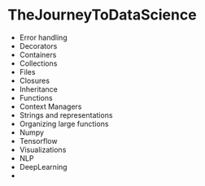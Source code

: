# TheJourneyToDataScience
- Error handling
- Decorators
- Containers
- Collections
- Files
- Closures
- Inheritance
- Functions
- Context Managers
- Strings and representations
- Organizing large functions
- Numpy
- Tensorflow
- Visualizations
- NLP
- DeepLearning
- 
